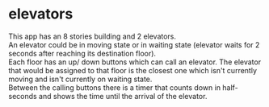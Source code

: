 # elevators

This app has an 8 stories building and 2 elevators.  
An elevator could be in moving state or in waiting state (elevator waits for 2 seconds after reaching its destination floor).  
Each floor has an up/ down buttons which can call an elevator.
The elevator that would be assigned to that floor is the closest one which isn't currently moving and isn't currently on waiting state.  
Between the calling buttons there is a timer that counts down in half-seconds and shows the time until the arrival of the elevator.  
  

